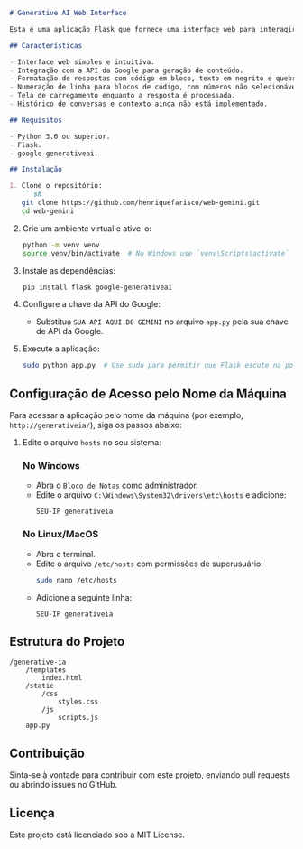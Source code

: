 ```markdown
# Generative AI Web Interface

Esta é uma aplicação Flask que fornece uma interface web para interagir com um modelo de IA generativo, utilizando a API da Google. A aplicação permite que os usuários enviem perguntas e recebam respostas formatadas, incluindo código com numeração de linha e texto em negrito.

## Características

- Interface web simples e intuitiva.
- Integração com a API da Google para geração de conteúdo.
- Formatação de respostas com código em bloco, texto em negrito e quebras de linha.
- Numeração de linha para blocos de código, com números não selecionáveis.
- Tela de carregamento enquanto a resposta é processada.
- Histórico de conversas e contexto ainda não está implementado.

## Requisitos

- Python 3.6 ou superior.
- Flask.
- google-generativeai.

## Instalação

1. Clone o repositório:
   ```sh
   git clone https://github.com/henriquefarisco/web-gemini.git
   cd web-gemini
   ```

2. Crie um ambiente virtual e ative-o:
   ```sh
   python -m venv venv
   source venv/bin/activate  # No Windows use `venv\Scripts\activate`
   ```

3. Instale as dependências:
   ```sh
   pip install flask google-generativeai
   ```

4. Configure a chave da API do Google:
   - Substitua `SUA API AQUI DO GEMINI` no arquivo `app.py` pela sua chave de API da Google.

5. Execute a aplicação:
   ```sh
   sudo python app.py  # Use sudo para permitir que Flask escute na porta 80
   ```

## Configuração de Acesso pelo Nome da Máquina

Para acessar a aplicação pelo nome da máquina (por exemplo, `http://generativeia/`), siga os passos abaixo:

1. Edite o arquivo `hosts` no seu sistema:

   ### No Windows
   - Abra o `Bloco de Notas` como administrador.
   - Edite o arquivo `C:\Windows\System32\drivers\etc\hosts` e adicione:
     ```
     SEU-IP generativeia
     ```

   ### No Linux/MacOS
   - Abra o terminal.
   - Edite o arquivo `/etc/hosts` com permissões de superusuário:
     ```sh
     sudo nano /etc/hosts
     ```
   - Adicione a seguinte linha:
     ```
     SEU-IP generativeia
     ```

## Estrutura do Projeto

```
/generative-ia
    /templates
        index.html
    /static
        /css
            styles.css
        /js
            scripts.js
    app.py
```

## Contribuição

Sinta-se à vontade para contribuir com este projeto, enviando pull requests ou abrindo issues no GitHub.

## Licença

Este projeto está licenciado sob a MIT License.
